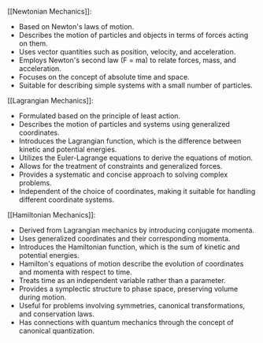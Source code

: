 

[[Newtonian Mechanics]]:

- Based on Newton's laws of motion.
- Describes the motion of particles and objects in terms of forces acting on them.
- Uses vector quantities such as position, velocity, and acceleration.
- Employs Newton's second law (F = ma) to relate forces, mass, and acceleration.
- Focuses on the concept of absolute time and space.
- Suitable for describing simple systems with a small number of particles.

[[Lagrangian Mechanics]]:

- Formulated based on the principle of least action.
- Describes the motion of particles and systems using generalized coordinates.
- Introduces the Lagrangian function, which is the difference between kinetic and potential energies.
- Utilizes the Euler-Lagrange equations to derive the equations of motion.
- Allows for the treatment of constraints and generalized forces.
- Provides a systematic and concise approach to solving complex problems.
- Independent of the choice of coordinates, making it suitable for handling different coordinate systems.

[[Hamiltonian Mechanics]]:

- Derived from Lagrangian mechanics by introducing conjugate momenta.
- Uses generalized coordinates and their corresponding momenta.
- Introduces the Hamiltonian function, which is the sum of kinetic and potential energies.
- Hamilton's equations of motion describe the evolution of coordinates and momenta with respect to time.
- Treats time as an independent variable rather than a parameter.
- Provides a symplectic structure to phase space, preserving volume during motion.
- Useful for problems involving symmetries, canonical transformations, and conservation laws.
- Has connections with quantum mechanics through the concept of canonical quantization.
